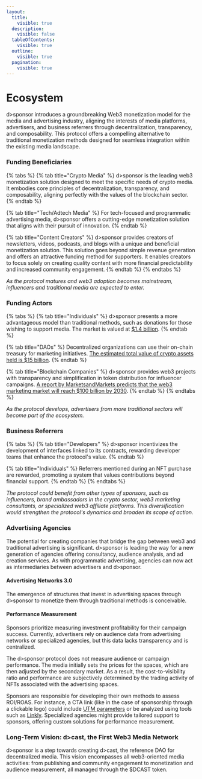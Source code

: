 ```yaml
---
layout:
  title:
    visible: true
  description:
    visible: false
  tableOfContents:
    visible: true
  outline:
    visible: true
  pagination:
    visible: true
---
```


# Ecosystem

d>sponsor introduces a groundbreaking Web3 monetization model for the media and advertising industry, aligning the interests of media platforms, advertisers, and business referrers through decentralization, transparency, and composability. This protocol offers a compelling alternative to traditional monetization methods designed for seamless integration within the existing media landscape.

### **Funding Beneficiaries**

{% tabs %}
{% tab title="Crypto Media" %}
d>sponsor is the leading web3 monetization solution designed to meet the specific needs of crypto media. It embodies core principles of decentralization, transparency, and composability, aligning perfectly with the values of the blockchain sector.
{% endtab %}

{% tab title="Tech/Adtech Media" %}
For tech-focused and programmatic advertising media, d>sponsor offers a cutting-edge monetization solution that aligns with their pursuit of innovation.
{% endtab %}

{% tab title="Content Creators" %}
d>sponsor provides creators of newsletters, videos, podcasts, and blogs with a unique and beneficial monetization solution. This solution goes beyond simple revenue generation and offers an attractive funding method for supporters. It enables creators to focus solely on creating quality content with more financial predictability and increased community engagement.
{% endtab %}
{% endtabs %}

_As the protocol matures and web3 adoption becomes mainstream, influencers and traditional media are expected to enter._

### Funding Actors

{% tabs %}
{% tab title="Individuals" %}
d>sponsor presents a more advantageous model than traditional methods, such as donations for those wishing to support media. The market is valued at [ $1.4 billion](https://www.statista.com/statistics/1078273/global-crowdfunding-market-size/).
{% endtab %}

{% tab title="DAOs" %}
Decentralized organizations can use their on-chain treasury for marketing initiatives. [The estimated total value of crypto assets held is $15 billion](https://deepdao.io/organizations).
{% endtab %}

{% tab title="Blockchain Companies" %}
d>sponsor provides web3 projects with transparency and simplification in token distribution for influencer campaigns. [A report by MarketsandMarkets predicts that the web3 marketing market will reach $100 billion by 2030](https://coinbound.io/web3-marketing-stats/).&#x20;
{% endtab %}
{% endtabs %}

_As the protocol develops, advertisers from more traditional sectors will become part of the ecosystem._

### Business Referrers

{% tabs %}
{% tab title="Developers" %}
d>sponsor incentivizes the development of interfaces linked to its contracts, rewarding developer teams that enhance the protocol's value.
{% endtab %}

{% tab title="Individuals" %}
Referrers mentioned during an NFT purchase are rewarded, promoting a system that values contributions beyond financial support.
{% endtab %}
{% endtabs %}

_The protocol could benefit from other types of sponsors, such as influencers, brand ambassadors in the crypto sector, web3 marketing consultants, or specialized web3 affiliate platforms. This diversification would strengthen the protocol's dynamics and broaden its scope of action._

### Advertising Agencies

The potential for creating companies that bridge the gap between web3 and traditional advertising is significant. d>sponsor is leading the way for a new generation of agencies offering consultancy, audience analysis, and ad creation services. As with programmatic advertising, agencies can now act as intermediaries between advertisers and d>sponsor.

#### Advertising Networks 3.0

The emergence of structures that invest in advertising spaces through d>sponsor to monetize them through traditional methods is conceivable.

#### Performance Measurement

Sponsors prioritize measuring investment profitability for their campaign success. Currently, advertisers rely on audience data from advertising networks or specialized agencies, but this data lacks transparency and is centralized.

The d>sponsor protocol does not measure audience or campaign performance. The media initially sets the prices for the spaces, which are then adjusted by the secondary market. As a result, the cost-to-visibility ratio and performance are subjectively determined by the trading activity of NFTs associated with the advertising spaces.

Sponsors are responsible for developing their own methods to assess ROI/ROAS. For instance, a CTA link (like in the case of sponsorship through a clickable logo) could include [UTM parameters](https://en.wikipedia.org/wiki/UTM\_parameters) or be analyzed using tools such as [Linkly](https://linklyhq.com/). Specialized agencies might provide tailored support to sponsors, offering custom solutions for performance measurement.

### Long-Term Vision: d>cast, the First Web3 Media Network

d>sponsor is a step towards creating d>cast, the reference DAO for decentralized media. This vision encompasses all web3-oriented media activities: from publishing and community engagement to monetization and audience measurement, all managed through the $DCAST token.
